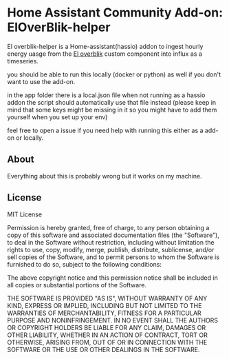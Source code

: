 # Home Assistant Community Add-on: ElOverBlik-helper

El overblik-helper is a Home-assistant(hassio) addon to ingest hourly energy uasge from the [El overblik](https://github.com/JonasPed/homeassistant-eloverblik) custom component into influx as a timeseries.

you should be able to run this locally (docker or python) as well if you don't want to use the add-on.

in the app folder there is a local.json file when not running as a hassio addon the script should automatically use that file instead (please keep in mind that some keys might be missing in it so you might have to add them yourself when you set up your env)

feel free to open a issue if you need help with running this either as a add-on or locally.

## About

Everything about this is probably wrong but it works on my machine.

## License

MIT License

Permission is hereby granted, free of charge, to any person obtaining a copy
of this software and associated documentation files (the "Software"), to deal
in the Software without restriction, including without limitation the rights
to use, copy, modify, merge, publish, distribute, sublicense, and/or sell
copies of the Software, and to permit persons to whom the Software is
furnished to do so, subject to the following conditions:

The above copyright notice and this permission notice shall be included in all
copies or substantial portions of the Software.

THE SOFTWARE IS PROVIDED "AS IS", WITHOUT WARRANTY OF ANY KIND, EXPRESS OR
IMPLIED, INCLUDING BUT NOT LIMITED TO THE WARRANTIES OF MERCHANTABILITY,
FITNESS FOR A PARTICULAR PURPOSE AND NONINFRINGEMENT. IN NO EVENT SHALL THE
AUTHORS OR COPYRIGHT HOLDERS BE LIABLE FOR ANY CLAIM, DAMAGES OR OTHER
LIABILITY, WHETHER IN AN ACTION OF CONTRACT, TORT OR OTHERWISE, ARISING FROM,
OUT OF OR IN CONNECTION WITH THE SOFTWARE OR THE USE OR OTHER DEALINGS IN THE
SOFTWARE.